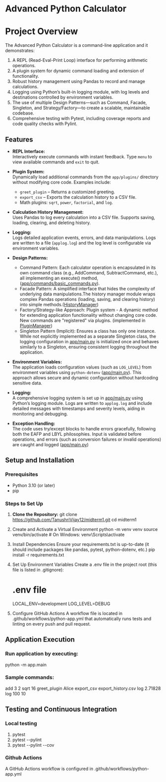 # Advanced Python Calculator

# Project Overview
The Advanced Python Calculator is a command-line application and it demonstrates:

1. A REPL (Read-Eval-Print Loop) interface for performing arithmetic operations.
2. A plugin system for dynamic command loading and extension of functionality.
3. Robust history management using Pandas to record and manage calculations.
4. Logging using Python’s built-in logging module, with log levels and destinations controlled by environment variables.
5. The use of multiple Design Patterns—such as Command, Facade, Singleton, and Strategy/Factory—to create a scalable, maintainable codebase.
6. Comprehensive testing with Pytest, including coverage reports and code quality checks with Pylint.

## Features
- **REPL Interface:**  
  Interactively execute commands with instant feedback. Type `menu` to view available commands and `exit` to quit.
  
- **Plugin System:**  
  Dynamically load additional commands from the `app/plugins/` directory without modifying core code. Examples include:
  - `greet_plugin` – Returns a customized greeting.
  - `export_csv` – Exports the calculation history to a CSV file.
  - Math plugins: `sqrt`, `power`, `factorial`, and `log`.

- **Calculation History Management:**  
  Uses Pandas to log every calculation into a CSV file. Supports saving, loading, clearing, and deleting history.

- **Logging:**  
  Logs detailed application events, errors, and data manipulations. Logs are written to a file (`applog.log`) and the log level is configurable via environment variables.

- **Design Patterns:**  
    - Command Pattern: Each calculator operation is encapsulated in its own command class (e.g., AddCommand, SubtractCommand, etc.), all implementing an execute() method, ([app/commands/basic_commands.py](https://github.com/TanushriVijay12/midterm1/blob/master/app/commands/basic_commands.py)). 
    - Facade Pattern: A simplified interface that hides the complexity of underlying data manipulations.The history manager module wraps complex Pandas operations (loading, saving, and clearing history) into simple methods.([HistoryManager](https://github.com/TanushriVijay12/midterm1/blob/master/app/history_manager.py)) 
    - Factory/Strategy-like Approach: Plugin system - A dynamic method for extending application functionality without changing core code. New commands are "registered" via plugins. (implemented in [PluginManager](https://github.com/TanushriVijay12/midterm1/blob/master/app/plugin_manager.py))
    - Singleton Pattern (Implicit): Ensures a class has only one instance. While not explicitly implemented as a separate Singleton class, the logging configuration in [app/main.py](https://github.com/TanushriVijay12/midterm1/blob/master/app/main.py) is initialized once and behaves similarly to a Singleton, ensuring consistent logging throughout the application.

- **Environment Variables:**  
  The application loads configuration values (such as `LOG_LEVEL`) from environment variables using `python-dotenv` ([app/main.py](https://github.com/TanushriVijay12/midterm1/blob/master/app/main.py)). This approach allows secure and dynamic configuration without hardcoding sensitive data.

- **Logging:**  
  A comprehensive logging system is set up in [app/main.py](https://github.com/TanushriVijay12/midterm1/blob/master/app/main.py) using Python’s logging module. Logs are written to `applog.log` and include detailed messages with timestamps and severity levels, aiding in monitoring and debugging.

- **Exception Handling:**  
  The code uses try/except blocks to handle errors gracefully, following both the EAFP and LBYL philosophies. Input is validated before operations, and errors (such as conversion failures or invalid operations) are caught and logged ([app/main.py](https://github.com/TanushriVijay12/midterm1/blob/master/app/main.py))


## Setup and Installation

### Prerequisites
- Python 3.10 (or later)
- pip

### Steps to Set Up
1. **Clone the Repository:**
    git clone https://github.com/TanushriVijay12/midterm1.git
    cd midterm1
2. Create and Activate a Virtual Environment
    python -m venv venv
    source venv/bin/activate   # On Windows: venv\Scripts\activate
3. Install Dependencies
     Ensure your requirements.txt is up-to-date (it should include packages like pandas, pytest, python-dotenv, etc.)
    pip install -r requirements.txt
4. Set Up Environment Variables
    Create a .env file in the project root (this file is listed in .gitignore):
    # .env file
    LOCAL_ENV=development
    LOG_LEVEL=DEBUG

5. Configure GitHub Actions
    A workflow file is located in .github/workflows/python-app.yml that automatically runs tests and linting on every push and pull request.


## Application Execution

### Run application by executing:
python -m app.main

### Sample commands:
add 3 2
sqrt 16
greet_plugin Alice
export_csv export_history.csv
log 2.71828
log 100 10

## Testing and Continuous Integration

### Local testing
1. pytest
2. pytest --pylint
3. pytest --pylint --cov

### Github Actions
A GitHub Actions workflow is configured in .github/workflows/python-app.yml



